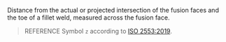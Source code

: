 Distance from the actual or projected intersection of the fusion faces and the toe of a fillet weld, measured across the fusion face.



> REFERENCE Symbol `z` according to [ISO 2553:2019](https://www.iso.org/standard/72740.html).
